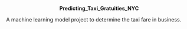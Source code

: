 <p align="center"><b>Predicting_Taxi_Gratuities_NYC</b></p>

A machine learning model project to determine the taxi fare in business.
